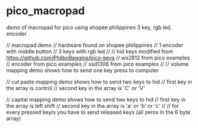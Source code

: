 # pico_macropad
demo of macropad for pico using shopee philippines 3 key, rgb led, encoder

// macropad demo
// hardware found on shopee philippines
//    1 encoder with middle button
//    3 keys with rgb led
//
// hid keys modified from https://github.com/PhilboBaggins/pico-keys
// ws2812 from pico examples
// encoder from pico examples
// ssd1306 from pico examples
//
// volume mapping demo shows how to send one key press to computer

// cut paste mapping demo shows how to send two keys to hid
//    first key in the array is control
//    second key in the array is 'C' or 'V'

// capital mapping demo shows how to send two keys to hid
//    first key in the array is left shift
//    second key in the array is 'a' or 'b' or 'c'
//
// for every pressed key/s you have to send released keys (all zeros in the 6 byte array)


